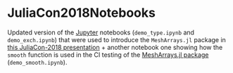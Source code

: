 # JuliaCon2018Notebooks
Updated version of the [Jupyter](http://jupyter.org/) notebooks (`demo_type.ipynb` and `demo_exch.ipynb`) that were used to introduce the `MeshArrays.jl` package in [this JuliaCon-2018 presentation](https://youtu.be/RDxAy_zSUvg) + another notebook one showing how the `smooth` function is used in the CI testing of the [MeshArrays.jl package](https://github.com/gaelforget/MeshArrays.jl) (`demo_smooth.ipynb`).


